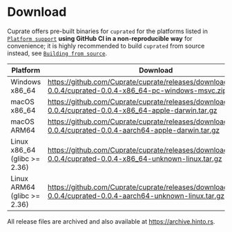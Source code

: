 # Download
Cuprate offers pre-built binaries for `cuprated` for the platforms listed in [`Platform support`](../platform.md) **using GitHub CI in a non-reproducible way** for convenience; it is highly recommended to build `cuprated` from source instead, see [`Building from source`](./source.md).

| Platform                     | Download |
|------------------------------|----------|
| Windows x86_64               | <https://github.com/Cuprate/cuprate/releases/download/cuprated-0.0.4/cuprated-0.0.4-x86_64-pc-windows-msvc.zip>
| macOS x86_64                 | <https://github.com/Cuprate/cuprate/releases/download/cuprated-0.0.4/cuprated-0.0.4-x86_64-apple-darwin.tar.gz>
| macOS ARM64                  | <https://github.com/Cuprate/cuprate/releases/download/cuprated-0.0.4/cuprated-0.0.4-aarch64-apple-darwin.tar.gz>
| Linux x86_64 (glibc >= 2.36) | <https://github.com/Cuprate/cuprate/releases/download/cuprated-0.0.4/cuprated-0.0.4-x86_64-unknown-linux.tar.gz>
| Linux ARM64 (glibc >= 2.36)  | <https://github.com/Cuprate/cuprate/releases/download/cuprated-0.0.4/cuprated-0.0.4-aarch64-unknown-linux.tar.gz>

All release files are archived and also available at <https://archive.hinto.rs>.
